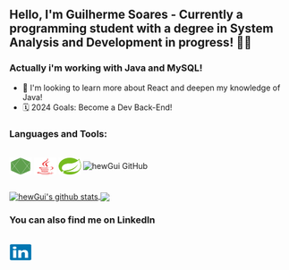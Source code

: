 ## Hello, I'm Guilherme Soares - Currently a programming student with a degree in System Analysis and Development in progress! 🌟🌟


### Actually i'm working with Java and MySQL!

- 🔎 I'm looking to learn more about React and deepen my knowledge of Java!
- 🗓️ 2024 Goals: Become a Dev Back-End!


### Languages and Tools:
<div style="display: inline_block"><br>
  <img align="center" alt="hewGui GitHub" height="30" width="40" src="https://raw.githubusercontent.com/devicons/devicon/master/icons/nodejs/nodejs-plain.svg">
  <img align="center" alt="hewGui GitHub" height="30" width="40" src="https://raw.githubusercontent.com/devicons/devicon/master/icons/java/java-plain.svg">
  <img align="center" alt="hewGui GitHub" height="30" width="40" src="https://raw.githubusercontent.com/devicons/devicon/master/icons/spring/spring-original.svg">
  <img align="center" alt="hewGui GitHub" height="30" width="40" src="https://img.shields.io/badge/GIT-E44C30?style=for-the-badge&logo=git&logoColor=white">
</div>

##

<div>
<a href="https://github.com/hewGui">
  <img align="center" src="https://github-readme-stats.vercel.app/api?username=hewGui&show_icons=true&theme=radical" alt="hewGui's github stats" />
</a>
<a href="https://github.com/hewGui">
  <img align="center" src="https://github-readme-stats.vercel.app/api/top-langs/?username=hewGui&layout=compact&theme=radical" />
</a>
</div>
  



### You can also find me on LinkedIn
  <div style="display: inline_block"><br>
  <a href="https://www.linkedin.com/in/guilherme-soarest/"> 
    <img align="center" alt="hewGui GitHub" height="30" width="40" src="https://raw.githubusercontent.com/devicons/devicon/master/icons/linkedin/linkedin-original.svg">
  </a>
</div>

